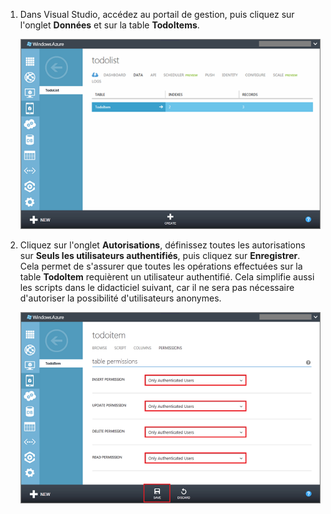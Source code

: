 

1.  Dans Visual Studio, accédez au portail de gestion, puis cliquez sur l'onglet **Données** et sur la table **TodoItems**.

   	![](./media/mobile-services-restrict-permissions-javascript-backend/mobile-portal-data-tables.png)

2.  Cliquez sur l'onglet **Autorisations**, définissez toutes les autorisations sur **Seuls les utilisateurs authentifiés**, puis cliquez sur **Enregistrer**. Cela permet de s'assurer que toutes les opérations effectuées sur la table **TodoItem** requièrent un utilisateur authentifié. Cela simplifie aussi les scripts dans le didacticiel suivant, car il ne sera pas nécessaire d'autoriser la possibilité d'utilisateurs anonymes.

   	![](./media/mobile-services-restrict-permissions-javascript-backend/mobile-portal-change-table-perms.png)


